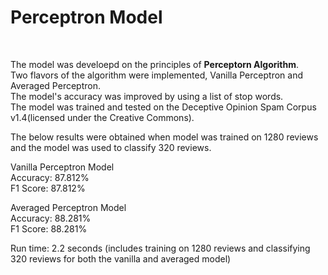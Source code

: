 <h1> Perceptron Model </h1><br>

The model was develoepd on the principles of <b>Perceptorn Algorithm</b>.<br>
Two flavors of the algorithm were implemented, Vanilla Perceptron and Averaged Perceptron.<br>
The model's accuracy was improved by using a list of stop words.<br> 
The model was trained and tested on the Deceptive Opinion Spam Corpus v1.4(licensed under the Creative Commons).<br>

The below results were obtained when model was trained on 1280 reviews and the model was used to classify 320 reviews.<br>

Vanilla Perceptron Model <br>
Accuracy: 87.812%<br>
F1 Score: 87.812% <br>

Averaged Perceptron Model<br>
Accuracy: 88.281%<br>
F1 Score: 88.281%<br>

Run time: 2.2 seconds (includes training on 1280 reviews and classifying 320 reviews for both the vanilla and averaged model) 

